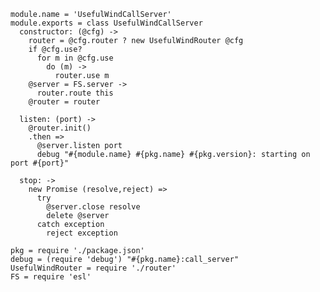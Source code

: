     module.name = 'UsefulWindCallServer'
    module.exports = class UsefulWindCallServer
      constructor: (@cfg) ->
        router = @cfg.router ? new UsefulWindRouter @cfg
        if @cfg.use?
          for m in @cfg.use
            do (m) ->
              router.use m
        @server = FS.server ->
          router.route this
        @router = router

      listen: (port) ->
        @router.init()
        .then =>
          @server.listen port
          debug "#{module.name} #{pkg.name} #{pkg.version}: starting on port #{port}"

      stop: ->
        new Promise (resolve,reject) =>
          try
            @server.close resolve
            delete @server
          catch exception
            reject exception

    pkg = require './package.json'
    debug = (require 'debug') "#{pkg.name}:call_server"
    UsefulWindRouter = require './router'
    FS = require 'esl'
